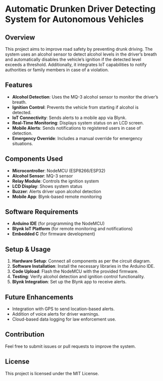 # Automatic Drunken Driver Detecting System for Autonomous Vehicles

## Overview
This project aims to improve road safety by preventing drunk driving. The system uses an alcohol sensor to detect alcohol levels in the driver’s breath and automatically disables the vehicle’s ignition if the detected level exceeds a threshold. Additionally, it integrates IoT capabilities to notify authorities or family members in case of a violation.

## Features
- **Alcohol Detection**: Uses the MQ-3 alcohol sensor to monitor the driver’s breath.
- **Ignition Control**: Prevents the vehicle from starting if alcohol is detected.
- **IoT Connectivity**: Sends alerts to a mobile app via Blynk.
- **Real-Time Monitoring**: Displays system status on an LCD screen.
- **Mobile Alerts**: Sends notifications to registered users in case of detection.
- **Emergency Override**: Includes a manual override for emergency situations.

## Components Used
- **Microcontroller**: NodeMCU (ESP8266/ESP32)
- **Alcohol Sensor**: MQ-3 sensor
- **Relay Module**: Controls the ignition system
- **LCD Display**: Shows system status
- **Buzzer**: Alerts driver upon alcohol detection
- **Mobile App**: Blynk-based remote monitoring

## Software Requirements
- **Arduino IDE** (for programming the NodeMCU)
- **Blynk IoT Platform** (for remote monitoring and notifications)
- **Embedded C** (for firmware development)

## Setup & Usage
1. **Hardware Setup**: Connect all components as per the circuit diagram.
2. **Software Installation**: Install the necessary libraries in the Arduino IDE.
3. **Code Upload**: Flash the NodeMCU with the provided firmware.
4. **Testing**: Verify alcohol detection and ignition control functionality.
5. **Blynk Integration**: Set up the Blynk app to receive alerts.

## Future Enhancements
- Integration with GPS to send location-based alerts.
- Addition of voice alerts for driver warnings.
- Cloud-based data logging for law enforcement use.

## Contribution
Feel free to submit issues or pull requests to improve the system.

## License
This project is licensed under the MIT License.


